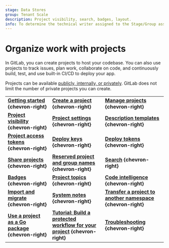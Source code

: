 ```yaml
---
stage: Data Stores
group: Tenant Scale
description: Project visibility, search, badges, layout.
info: To determine the technical writer assigned to the Stage/Group associated with this page, see https://handbook.gitlab.com/handbook/product/ux/technical-writing/#assignments
---
```


# Organize work with projects

In GitLab, you can create projects to host
your codebase. You can also use projects to track issues, plan work,
collaborate on code, and continuously build, test, and use
built-in CI/CD to deploy your app.

Projects can be available [publicly, internally, or privately](../public_access.md).
GitLab does not limit the number of private projects you can create.

| | | |
|--|--|--|
| [**Getting started**](../../user/get_started/get_started_projects.md) **{chevron-right}** | [**Create a project**](index.md) **{chevron-right}** | [**Manage projects**](working_with_projects.md) **{chevron-right}** |
| [**Project visibility**](../public_access.md) **{chevron-right}** | [**Project settings**](working_with_projects.md) **{chevron-right}** | [**Description templates**](../../user/project/description_templates.md) **{chevron-right}** |
| [**Project access tokens**](../project/settings/project_access_tokens.md) **{chevron-right}** | [**Deploy keys**](../../user/project/deploy_keys/index.md) **{chevron-right}** | [**Deploy tokens**](../../user/project/deploy_tokens/index.md) **{chevron-right}** |
| [**Share projects**](../project/members/share_project_with_groups.md) **{chevron-right}** | [**Reserved project and group names**](../../user/reserved_names.md) **{chevron-right}** | [**Search**](../../user/search/index.md) **{chevron-right}** |
| [**Badges**](../../user/project/badges.md) **{chevron-right}** | [**Project topics**](../../user/project/project_topics.md) **{chevron-right}** | [**Code intelligence**](../../user/project/code_intelligence.md) **{chevron-right}** |
| [**Import and migrate**](../../user/project/import/index.md) **{chevron-right}** | [**System notes**](../../user/project/system_notes.md) **{chevron-right}** | [**Transfer a project to another namespace**](../../user/project/import/index.md) **{chevron-right}** |
| [**Use a project as a Go package**](../../user/project/use_project_as_go_package.md) **{chevron-right}** | [**Tutorial: Build a protected workflow for your project**](../../tutorials/protected_workflow/index.md) **{chevron-right}** | [**Troubleshooting**](../../user/project/troubleshooting.md) **{chevron-right}** |
